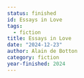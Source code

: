 ```yaml
---
status: finished
id: Essays in Love
tags:
  - fiction
title: Essays in Love
date: "2024-12-23"
author: Alain de Botton
category: fiction
year-finished: 2024
---
```

